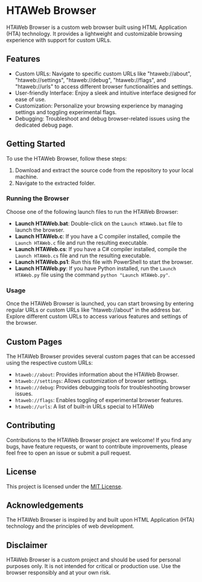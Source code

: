 # HTAWeb Browser

HTAWeb Browser is a custom web browser built using HTML Application (HTA) technology. It provides a lightweight and customizable browsing experience with support for custom URLs.

## Features

- Custom URLs: Navigate to specific custom URLs like "htaweb://about", "htaweb://settings", "htaweb://debug", "htaweb://flags", and "htaweb://urls" to access different browser functionalities and settings.
- User-friendly Interface: Enjoy a sleek and intuitive interface designed for ease of use.
- Customization: Personalize your browsing experience by managing settings and toggling experimental flags.
- Debugging: Troubleshoot and debug browser-related issues using the dedicated debug page.

## Getting Started

To use the HTAWeb Browser, follow these steps:

1. Download and extract the source code from the repository to your local machine.
2. Navigate to the extracted folder.

### Running the Browser

Choose one of the following launch files to run the HTAWeb Browser:

- **Launch HTAWeb.bat**: Double-click on the `Launch HTAWeb.bat` file to launch the browser.
- **Launch HTAWeb.c**: If you have a C compiler installed, compile the `Launch HTAWeb.c` file and run the resulting executable.
- **Launch HTAWeb.cs**: If you have a C# compiler installed, compile the `Launch HTAWeb.cs` file and run the resulting executable.
- **Launch HTAWeb.ps1**: Run this file with PowerShell to start the browser.
- **Launch HTAWeb.py**: If you have Python installed, run the `Launch HTAWeb.py` file using the command `python "Launch HTAWeb.py"`.

### Usage

Once the HTAWeb Browser is launched, you can start browsing by entering regular URLs or custom URLs like "htaweb://about" in the address bar. Explore different custom URLs to access various features and settings of the browser.

## Custom Pages

The HTAWeb Browser provides several custom pages that can be accessed using the respective custom URLs:

- `htaweb://about`: Provides information about the HTAWeb Browser.
- `htaweb://settings`: Allows customization of browser settings.
- `htaweb://debug`: Provides debugging tools for troubleshooting browser issues.
- `htaweb://flags`: Enables toggling of experimental browser features.
- `htaweb://urls`: A list of built-in URLs special to HTAWeb

## Contributing

Contributions to the HTAWeb Browser project are welcome! If you find any bugs, have feature requests, or want to contribute improvements, please feel free to open an issue or submit a pull request.

## License

This project is licensed under the [MIT License](LICENSE).

## Acknowledgements

The HTAWeb Browser is inspired by and built upon HTML Application (HTA) technology and the principles of web development.

## Disclaimer

HTAWeb Browser is a custom project and should be used for personal purposes only. It is not intended for critical or production use. Use the browser responsibly and at your own risk.
